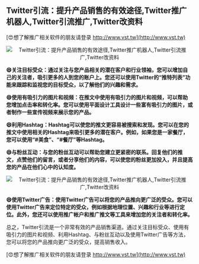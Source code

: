 ## **Twitter引流：提升产品销售的有效途径,Twitter推广机器人,Twitter引流推广,Twitter改资料**

[😍想了解推广相关软件的朋友请登录 http://www.vst.tw](http://www.vst.tw)

 <center><img src="https://vst.tw/MP4/tuiguang/png/4.png" alt="Twitter引流：提升产品销售的有效途径,Twitter推广机器人,Twitter引流推广,Twitter改资料"></center>

**😄关注目标受众：通过关注与您产品相关的潜在客户和行业领袖，您可以增加自己的关注者，吸引更多的人到您的账户上。您还可以使用Twitter的“推特列表”功能来跟踪和监视您的目标受众，以了解他们的兴趣和需求。**

**😄使用有吸引力的图片和视频：在推文中使用有吸引力的图片和视频，可以帮助您增加点击率和转化率。您可以使用平面设计工具设计一些富有吸引力的图片，或者制作一些宣传视频来展示您的产品。**

**😄利用Hashtag：Hashtag可以使您的推文更容易被搜索和发现。您可以在您的推文中使用相关的Hashtag来吸引更多的潜在客户。例如，如果您是一家餐厅，您可以使用“#美食”、“#餐厅”等Hashtag。**

**😄与粉丝互动：与您的粉丝互动可以帮助您建立更紧密的联系。回复他们的推文，点赞他们的留言，或者分享他们的内容，可以使您的粉丝更加投入，并且提高您的产品在他们心中的认知度。**

 <center><img src="https://vst.tw/MP4/tuiguang/png/5.png" alt="Twitter引流：提升产品销售的有效途径,Twitter推广机器人,Twitter引流推广,Twitter改资料"></center>

**😄使用Twitter广告：使用Twitter广告可以将您的产品推向更广泛的受众。您可以使用Twitter广告来定位特定的受众，例如根据地理位置、兴趣和行业等进行定位。此外，您还可以使用推广帐户和推广推文等工具来增加您的关注者和转化率。**

总之，Twitter引流是一个非常有效的产品销售渠道。通过关注目标受众、使用有吸引力的图片和视频、利用Hashtag、与粉丝互动以及使用Twitter广告等方法，您可以将您的产品推向更广泛的受众，提高销售收入。

[😍想了解推广相关软件的朋友请登录 http://www.vst.tw](http://www.vst.tw)



